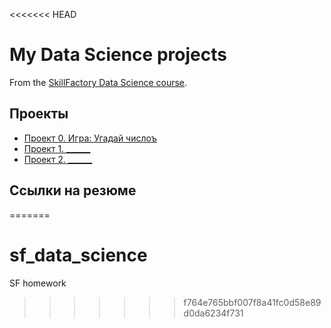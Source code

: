 <<<<<<< HEAD
# My Data Science projects

From the [SkillFactory Data Science course](https://skillfactory.ru/data-science).

## Проекты

* [Проект 0. Игра: Угадай числоъ](https://github.com/klinika1/sf_data_science/progect_0)
* [Проект 1. ______](___)
* [Проект 2. ______](___)

## Ссылки на резюме
=======
# sf_data_science
SF homework
>>>>>>> f764e765bbf007f8a41fc0d58e89d0da6234f731
